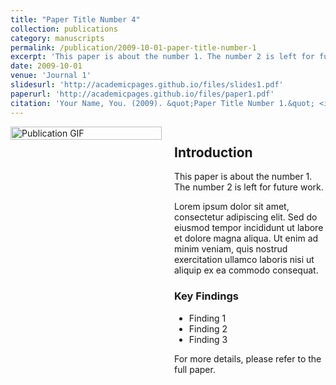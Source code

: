 ```yaml
---
title: "Paper Title Number 4"
collection: publications
category: manuscripts
permalink: /publication/2009-10-01-paper-title-number-1
excerpt: 'This paper is about the number 1. The number 2 is left for future work.'
date: 2009-10-01
venue: 'Journal 1'
slidesurl: 'http://academicpages.github.io/files/slides1.pdf'
paperurl: 'http://academicpages.github.io/files/paper1.pdf'
citation: 'Your Name, You. (2009). &quot;Paper Title Number 1.&quot; <i>Journal 1</i>. 1(1).'
---
```


<div style="display: flex; justify-content: space-between; align-items: flex-start;">
  <div style="flex: 1; margin-right: 20px;">
    <img src="/images/publication1.gif" alt="Publication GIF" style="width: 100%; height: auto;">
  </div>
  <div style="flex: 1;">
    <h2>Introduction</h2>
    <p>This paper is about the number 1. The number 2 is left for future work.</p>
    <p>Lorem ipsum dolor sit amet, consectetur adipiscing elit. Sed do eiusmod tempor incididunt ut labore et dolore magna aliqua. Ut enim ad minim veniam, quis nostrud exercitation ullamco laboris nisi ut aliquip ex ea commodo consequat.</p>
    <h3>Key Findings</h3>
    <ul>
      <li>Finding 1</li>
      <li>Finding 2</li>
      <li>Finding 3</li>
    </ul>
    <p>For more details, please refer to the full paper.</p>
  </div>
</div>